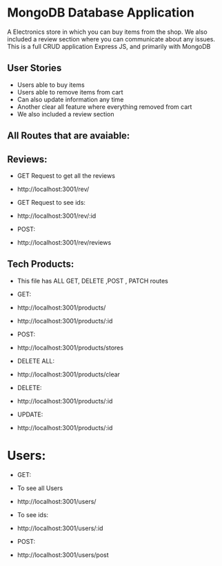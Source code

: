 # MongoDB Database Application

A Electronics store in which you can buy items from the shop. We also included a review section where you can communicate about any issues. This is a full CRUD application Express JS, and primarily with MongoDB 

## User Stories 
  - Users able to buy items
  - Users able to remove items from cart
  - Can also update information any time
  - Another clear all feature where everything removed from cart
  - We also included a review section

## All Routes that are avaiable:
## Reviews:
- GET Request to get all the reviews 
- http://localhost:3001/rev/

- GET Request to  see ids:
- http://localhost:3001/rev/:id

- POST:
- http://localhost:3001/rev/reviews

## Tech Products:
 - This file has ALL GET, DELETE ,POST , PATCH routes
 - GET:
 - http://localhost:3001/products/
 - http://localhost:3001/products/:id

 - POST:
 - http://localhost:3001/products/stores

 - DELETE ALL:
 - http://localhost:3001/products/clear

 - DELETE:
 -  http://localhost:3001/products/:id

 - UPDATE:
 -  http://localhost:3001/products/:id

 # Users:
- GET:
- To see all Users
- http://localhost:3001/users/

- To see ids:
- http://localhost:3001/users/:id

- POST:
- http://localhost:3001/users/post











